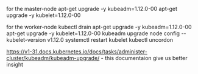 for the master-node
apt-get upgrade -y kubeadm=1.12.0-00
apt-get upgrade -y kubelet=1.12.0-00

for the worker-node
kubectl drain <nodename>
apt-get upgrade -y kubeadm=1.12.0-00
apt-get upgrade -y kubelet=1.12.0-00
kubeadm upgrade node config --kubelet-version v1.12.0
systemctl restart kubelet
kubectl uncordon <nodename>


https://v1-31.docs.kubernetes.io/docs/tasks/administer-cluster/kubeadm/kubeadm-upgrade/ - this documentaion give us better insight